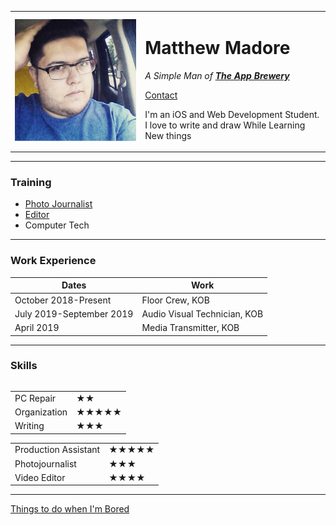 <html lang="en" dir="ltr">

<head>
    <meta charset="utf-8">
    <title>Matthew Madore</title>
</head>

<body>
    <table cellspacing="20">
        <tr>
            <td><img src="Matthew Madore.png" alt="SPACE"></td>
            <td><h1>Matthew Madore</h1>
            <p><em>A Simple Man of <strong><a href="https://www.appbrewery.co/">The App Brewery</a></strong></em></p>
            <a href="Contact information.html">Contact</a>
            <p>I'm an iOS and Web Development Student. I love to write and draw While Learning New things</p></td>
        </tr>
    </table>
    <hr>
    <h3>Training</h3>
    <ul>
        <li><a href="https://www.instagram.com/deadmanmatadore/">Photo Journalist</a></li>
        <li><a href="https://youtu.be/weFSQgFJXcw">Editor</a></li>
        <li>Computer Tech</li>
    </ul>
    <hr>
    <h3>Work Experience</h3>
    <table>
        <thead>
                <tr>
                    <th>Dates</th>
                    <th>Work</th>
                </tr>
        </thead>
        <tbody>
            <tr>
                <td>October 2018-Present</td>
                <td>Floor Crew, KOB</td>
            </tr>
            <tr>
                <td>July 2019-September 2019</td>
                <td>Audio Visual Technician, KOB</td>
            </tr>
            <tr>
                <td>April 2019</td>
                <td>Media Transmitter, KOB</td>
            </tr>
        </table>
        </tbody>
    <hr>
    <table>
        <thead>
            <h3>Skills</h3>
        </thead>
    </table>
                        <table>
                        <td>PC Repair</td>
                        <td>★★</td>
                    </tr>
                    <tr>
                        <td>Organization</td>
                        <td>★★★★★</td>
                    </tr>
                    <tr>
                        <td>Writing</td>
                        <td>★★★</td>
                    </tr>
                </table>
                <table>
                    <tr>
                        <td>Production Assistant</td>
                        <td>★★★★★</td>
                    </tr>
                    <tr>
                        <td>Photojournalist</td>
                        <td>★★★</td>
                    </tr>
                    <tr>
                        <td>Video Editor</td>
                        <td>★★★★</td>
                    </tr>
                </table>
                <hr>
    <a href="Hobbies.html">Things to do when I'm Bored</a>
</body>
</html>
